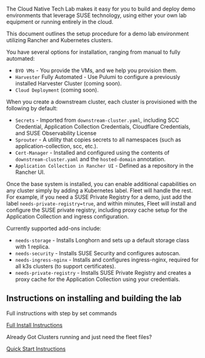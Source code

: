 
The Cloud Native Tech Lab makes it easy for you to build and deploy demo environments that leverage SUSE technology, using either your own lab equipment or running entirely in the cloud.

This document outlines the setup procedure for a demo lab environment utilizing Rancher and Kubernetes clusters.

You have several options for installation, ranging from manual to fully automated:

  - `BYO VMs` - You provide the VMs, and we help you provision them.
  - `Harvester` Fully Automated - Use Pulumi to configure a previously installed Harvester Cluster (coming soon).
  - `Cloud Deployment` (coming soon).

When you create a downstream cluster, each cluster is provisioned with the following by default:

- `Secrets` - Imported from `downstream-cluster.yaml`, including SCC Credential, Application Collection Credentials, Cloudflare Credentials, and SUSE Observability License
- `Sprouter` - A utility that copies secrets to all namespaces (such as application-collection, scc, etc.).
- `Cert-Manager` - Installed and configured using the contents of `downstream-cluster.yaml` and the `hosted-domain` annotation.
- `Application Collection in Rancher UI` - Defined as a repository in the Rancher UI.

Once the base system is installed, you can enable additional capabilities on any cluster simply by adding a Kubernetes label. Fleet will handle the rest. For example, if you need a SUSE Private Registry for a demo, just add the label `needs-private-registry=true`, and within minutes, Fleet will install and configure the SUSE private registry, including proxy cache setup for the Application Collection and ingress configuration.

Currently supported add-ons include:

- `needs-storage`  - Installs Longhorn and sets up a default storage class with 1 replica.
- `needs-security` - Installs SUSE Security and configures autoscan.
- `needs-ingress-nginx` - Installs and configures ingress-nginx, required for all k3s clusters (to support certificates).
- `needs-private-registry` - Installs SUSE Private Registry and creates a proxy cache for the Application Collection using your credentials.

## Instructions on installing and building the lab

Full instructions with step by set commands

[Full Install Instructions](README-Full-Instructions.md)

Already Got Clusters running and just need the fleet files?

[Quick Start Instructions](README-QuickStart.md)